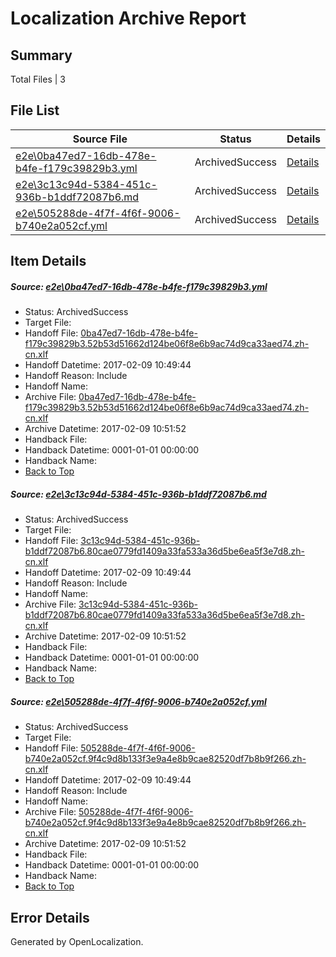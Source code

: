 # <a name='report-top'></a> Localization Archive Report

## Summary
 Total Files | 3

## File List
 Source File | Status | Details 
 ----------- | ------ | ------- 
 [e2e\0ba47ed7-16db-478e-b4fe-f179c39829b3.yml](https://github.com/OpenLocalizationTestOrg/ol-test0/blob/1fd0f1710ff97336acd3d89ade47976ff62a37df/e2e/0ba47ed7-16db-478e-b4fe-f179c39829b3.yml) | ArchivedSuccess | [Details](#5620d03b4ee4f95943b9d459ce812e36d170ebcd1)
 [e2e\3c13c94d-5384-451c-936b-b1ddf72087b6.md](https://github.com/OpenLocalizationTestOrg/ol-test0/blob/1fd0f1710ff97336acd3d89ade47976ff62a37df/e2e/3c13c94d-5384-451c-936b-b1ddf72087b6.md) | ArchivedSuccess | [Details](#757c53a9b6da17303ca8cef06212e77ff9f4a3a72)
 [e2e\505288de-4f7f-4f6f-9006-b740e2a052cf.yml](https://github.com/OpenLocalizationTestOrg/ol-test0/blob/1fd0f1710ff97336acd3d89ade47976ff62a37df/e2e/505288de-4f7f-4f6f-9006-b740e2a052cf.yml) | ArchivedSuccess | [Details](#04bd3a88e9cde4547ea090f8be00e722ff2743343)

## Item Details
##### <a name='5620d03b4ee4f95943b9d459ce812e36d170ebcd1'></a> Source: [e2e\0ba47ed7-16db-478e-b4fe-f179c39829b3.yml](https://github.com/OpenLocalizationTestOrg/ol-test0/blob/1fd0f1710ff97336acd3d89ade47976ff62a37df/e2e/0ba47ed7-16db-478e-b4fe-f179c39829b3.yml)
* Status: ArchivedSuccess
* Target File: 
* Handoff File: [0ba47ed7-16db-478e-b4fe-f179c39829b3.52b53d51662d124be06f8e6b9ac74d9ca33aed74.zh-cn.xlf](https://github.com/OpenLocalizationTestOrg/ol-test0-handoff/blob/dd9b7a038be1b31c4558aceb5a89d90336341fb3/ol-handoff/OpenLocalizationTestOrg/ol-test0-zhcn/shujia/ht/0ba47ed7-16db-478e-b4fe-f179c39829b3.52b53d51662d124be06f8e6b9ac74d9ca33aed74.zh-cn.xlf)
* Handoff Datetime: 2017-02-09 10:49:44
* Handoff Reason: Include
* Handoff Name: 
* Archive File: [0ba47ed7-16db-478e-b4fe-f179c39829b3.52b53d51662d124be06f8e6b9ac74d9ca33aed74.zh-cn.xlf](https://github.com/OpenLocalizationTestOrg/ol-test0-handoff/blob/0f961ae789690c502b34f09963e91d766822e113/ol-archive/OpenLocalizationTestOrg/ol-test0-zhcn/shujia/ht/0ba47ed7-16db-478e-b4fe-f179c39829b3.52b53d51662d124be06f8e6b9ac74d9ca33aed74.zh-cn.xlf)
* Archive Datetime: 2017-02-09 10:51:52
* Handback File: 
* Handback Datetime: 0001-01-01 00:00:00
* Handback Name: 
* [Back to Top](#report-top)

##### <a name='757c53a9b6da17303ca8cef06212e77ff9f4a3a72'></a> Source: [e2e\3c13c94d-5384-451c-936b-b1ddf72087b6.md](https://github.com/OpenLocalizationTestOrg/ol-test0/blob/1fd0f1710ff97336acd3d89ade47976ff62a37df/e2e/3c13c94d-5384-451c-936b-b1ddf72087b6.md)
* Status: ArchivedSuccess
* Target File: 
* Handoff File: [3c13c94d-5384-451c-936b-b1ddf72087b6.80cae0779fd1409a33fa533a36d5be6ea5f3e7d8.zh-cn.xlf](https://github.com/OpenLocalizationTestOrg/ol-test0-handoff/blob/dd9b7a038be1b31c4558aceb5a89d90336341fb3/ol-handoff/OpenLocalizationTestOrg/ol-test0-zhcn/shujia/ht/3c13c94d-5384-451c-936b-b1ddf72087b6.80cae0779fd1409a33fa533a36d5be6ea5f3e7d8.zh-cn.xlf)
* Handoff Datetime: 2017-02-09 10:49:44
* Handoff Reason: Include
* Handoff Name: 
* Archive File: [3c13c94d-5384-451c-936b-b1ddf72087b6.80cae0779fd1409a33fa533a36d5be6ea5f3e7d8.zh-cn.xlf](https://github.com/OpenLocalizationTestOrg/ol-test0-handoff/blob/0f961ae789690c502b34f09963e91d766822e113/ol-archive/OpenLocalizationTestOrg/ol-test0-zhcn/shujia/ht/3c13c94d-5384-451c-936b-b1ddf72087b6.80cae0779fd1409a33fa533a36d5be6ea5f3e7d8.zh-cn.xlf)
* Archive Datetime: 2017-02-09 10:51:52
* Handback File: 
* Handback Datetime: 0001-01-01 00:00:00
* Handback Name: 
* [Back to Top](#report-top)

##### <a name='04bd3a88e9cde4547ea090f8be00e722ff2743343'></a> Source: [e2e\505288de-4f7f-4f6f-9006-b740e2a052cf.yml](https://github.com/OpenLocalizationTestOrg/ol-test0/blob/1fd0f1710ff97336acd3d89ade47976ff62a37df/e2e/505288de-4f7f-4f6f-9006-b740e2a052cf.yml)
* Status: ArchivedSuccess
* Target File: 
* Handoff File: [505288de-4f7f-4f6f-9006-b740e2a052cf.9f4c9d8b133f3e9a4e8b9cae82520df7b8b9f266.zh-cn.xlf](https://github.com/OpenLocalizationTestOrg/ol-test0-handoff/blob/dd9b7a038be1b31c4558aceb5a89d90336341fb3/ol-handoff/OpenLocalizationTestOrg/ol-test0-zhcn/shujia/ht/505288de-4f7f-4f6f-9006-b740e2a052cf.9f4c9d8b133f3e9a4e8b9cae82520df7b8b9f266.zh-cn.xlf)
* Handoff Datetime: 2017-02-09 10:49:44
* Handoff Reason: Include
* Handoff Name: 
* Archive File: [505288de-4f7f-4f6f-9006-b740e2a052cf.9f4c9d8b133f3e9a4e8b9cae82520df7b8b9f266.zh-cn.xlf](https://github.com/OpenLocalizationTestOrg/ol-test0-handoff/blob/0f961ae789690c502b34f09963e91d766822e113/ol-archive/OpenLocalizationTestOrg/ol-test0-zhcn/shujia/ht/505288de-4f7f-4f6f-9006-b740e2a052cf.9f4c9d8b133f3e9a4e8b9cae82520df7b8b9f266.zh-cn.xlf)
* Archive Datetime: 2017-02-09 10:51:52
* Handback File: 
* Handback Datetime: 0001-01-01 00:00:00
* Handback Name: 
* [Back to Top](#report-top)


## Error Details

Generated by OpenLocalization.
